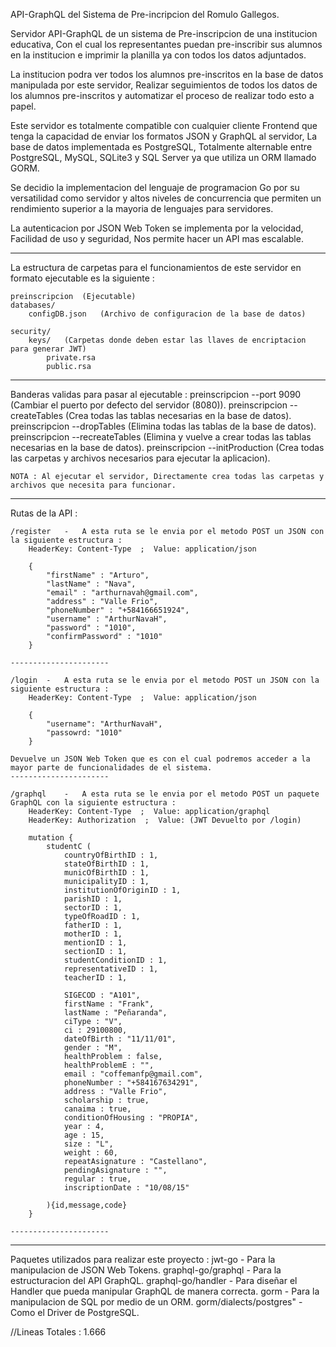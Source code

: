 API-GraphQL del Sistema de Pre-incripcion del Romulo Gallegos.

Servidor API-GraphQL de un sistema de Pre-inscripcion de una institucion educativa, Con el cual los representantes puedan pre-inscribir sus alumnos en la institucion e imprimir la planilla ya con todos los datos adjuntados.

La institucion podra ver todos los alumnos pre-inscritos en la base de datos manipulada por este servidor, Realizar seguimientos de todos los datos de los alumnos pre-inscritos y automatizar el proceso de realizar todo esto a papel.

Este servidor es totalmente compatible con cualquier cliente Frontend que tenga la capacidad de enviar los formatos JSON y GraphQL al servidor, La base de datos implementada es PostgreSQL, Totalmente alternable entre PostgreSQL, MySQL, SQLite3 y SQL Server ya que utiliza un ORM llamado GORM.

Se decidio la implementacion del lenguaje de programacion Go por su versatilidad como servidor y altos niveles de concurrencia que permiten un rendimiento superior a la mayoria de lenguajes para servidores.

La autenticacion por JSON Web Token se implementa por la velocidad, Facilidad de uso y seguridad, Nos permite hacer un API mas escalable.

-------------------------------------------

La estructura de carpetas para el funcionamientos de este servidor en formato ejecutable es la siguiente :

    preinscripcion  (Ejecutable)
    databases/
        configDB.json   (Archivo de configuracion de la base de datos)
    
    security/
        keys/   (Carpetas donde deben estar las llaves de encriptacion para generar JWT)
            private.rsa
            public.rsa

-------------------------------------------

Banderas validas para pasar al ejecutable :
    preinscripcion --port 9090  (Cambiar el puerto por defecto del servidor (8080)).
    preinscripcion --createTables   (Crea todas las tablas necesarias en la base de datos).
    preinscripcion --dropTables (Elimina todas las tablas de la base de datos).
    preinscripcion --recreateTables (Elimina y vuelve a crear todas las tablas necesarias en la base de datos).
    preinscripcion --initProduction (Crea todas las carpetas y archivos necesarios para ejecutar la aplicacion).

    NOTA : Al ejecutar el servidor, Directamente crea todas las carpetas y archivos que necesita para funcionar.

-------------------------------------------

Rutas de la API :

    /register   -   A esta ruta se le envia por el metodo POST un JSON con la siguiente estructura :
        HeaderKey: Content-Type  ;  Value: application/json

        {
            "firstName" : "Arturo",
            "lastName" : "Nava",
            "email" : "arthurnavah@gmail.com",
            "address" : "Valle Frio",
            "phoneNumber" : "+584166651924",
            "username" : "ArthurNavaH",
            "password" : "1010",
            "confirmPassword" : "1010"
        }

    ----------------------

    /login  -   A esta ruta se le envia por el metodo POST un JSON con la siguiente estructura :
        HeaderKey: Content-Type  ;  Value: application/json

        {
            "username": "ArthurNavaH",
            "passowrd: "1010"
        }

    Devuelve un JSON Web Token que es con el cual podremos acceder a la mayor parte de funcionalidades de el sistema.
    ----------------------

    /graphql    -   A esta ruta se le envia por el metodo POST un paquete GraphQL con la siguiente estructura :
        HeaderKey: Content-Type  ;  Value: application/graphql
        HeaderKey: Authorization  ;  Value: (JWT Devuelto por /login)

        mutation {
            studentC (
                countryOfBirthID : 1,
                stateOfBirthID : 1,
                municOfBirthID : 1,
                municipalityID : 1,
                institutionOfOriginID : 1,
                parishID : 1,
                sectorID : 1,
                typeOfRoadID : 1,
                fatherID : 1,
                motherID : 1,
                mentionID : 1,
                sectionID : 1,
                studentConditionID : 1,
                representativeID : 1,
                teacherID : 1,
                
                SIGECOD : "A101",
                firstName : "Frank",
                lastName : "Peñaranda",
                ciType : "V",
                ci : 29100800,
                dateOfBirth : "11/11/01",
                gender : "M",
                healthProblem : false,
                healthProblemE : "",
                email : "coffemanfp@gmail.com",
                phoneNumber : "+584167634291",
                address : "Valle Frio",
                scholarship : true,
                canaima : true,
                conditionOfHousing : "PROPIA",
                year : 4,
                age : 15,
                size : "L",
                weight : 60,
                repeatAsignature : "Castellano",
                pendingAsignature : "",
                regular : true,
                inscriptionDate : "10/08/15"
                
            ){id,message,code}
        }

    ----------------------
-------------------------------------------


Paquetes utilizados para realizar este proyecto :
    jwt-go  -   Para la manipulacion de JSON Web Tokens.
    graphql-go/graphql  -   Para la estructuracion del API GraphQL.
    graphql-go/handler  -   Para diseñar el Handler que pueda manipular GraphQL de manera correcta.
    gorm    -   Para la manipulacion de SQL por medio de un ORM.
    gorm/dialects/postgres" -   Como el Driver de PostgreSQL.

//Lineas Totales : 1.666